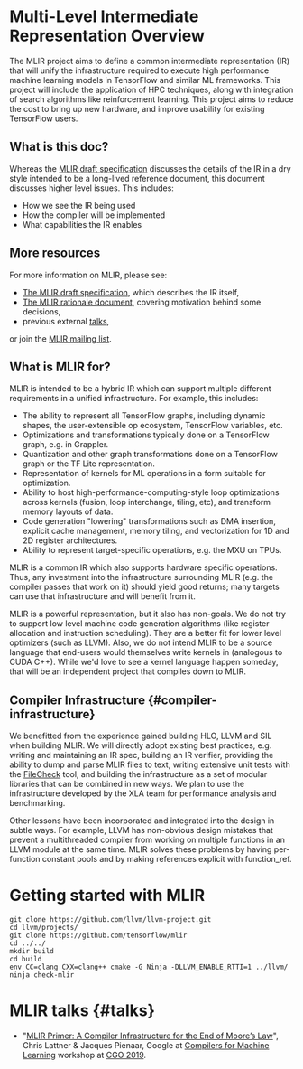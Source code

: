 # Multi-Level Intermediate Representation Overview

The MLIR project aims to define a common intermediate representation (IR) that
will unify the infrastructure required to execute high performance machine
learning models in TensorFlow and similar ML frameworks. This project will
include the application of HPC techniques, along with integration of search
algorithms like reinforcement learning. This project aims to reduce the cost to
bring up new hardware, and improve usability for existing TensorFlow users.

## What is this doc?

Whereas the [MLIR draft specification](LangRef.md) discusses the details of the
IR in a dry style intended to be a long-lived reference document, this document
discusses higher level issues. This includes:
* How we see the IR being used
* How the compiler will be implemented
* What capabilities the IR enables

## More resources

For more information on MLIR, please see:

*   [The MLIR draft specification](LangRef.md), which describes the IR itself,
*   [The MLIR rationale document](Rationale.md), covering motivation behind some
    decisions,
*   previous external [talks](#talks),

or join the [MLIR mailing list](https://groups.google.com/a/tensorflow.org/forum/#!forum/mlir).

## What is MLIR for?

MLIR is intended to be a hybrid IR which can support multiple different
requirements in a unified infrastructure. For example, this includes:

*   The ability to represent all TensorFlow graphs, including dynamic shapes,
    the user-extensible op ecosystem, TensorFlow variables, etc.
*   Optimizations and transformations typically done on a TensorFlow graph, e.g.
    in Grappler.
*   Quantization and other graph transformations done on a TensorFlow graph or
    the TF Lite representation.
*   Representation of kernels for ML operations in a form suitable for
    optimization.
*   Ability to host high-performance-computing-style loop optimizations across
    kernels (fusion, loop interchange, tiling, etc), and transform memory
    layouts of data.
*   Code generation "lowering" transformations such as DMA insertion, explicit
    cache management, memory tiling, and vectorization for 1D and 2D register
    architectures.
*   Ability to represent target-specific operations, e.g. the MXU on TPUs.

MLIR is a common IR which also supports hardware specific operations. Thus,
any investment into the infrastructure surrounding MLIR (e.g. the compiler
passes that work on it) should yield good returns; many targets can use that
infrastructure and will benefit from it.

MLIR is a powerful representation, but it also has non-goals. We do not try to
support low level machine code generation algorithms (like register allocation
and instruction scheduling). They are a better fit for lower level optimizers
(such as LLVM). Also, we do not intend MLIR to be a source language that
end-users would themselves write kernels in (analogous to CUDA C++). While we'd
love to see a kernel language happen someday, that will be an independent
project that compiles down to MLIR.

## Compiler Infrastructure {#compiler-infrastructure}

We benefitted from the experience gained building HLO, LLVM and SIL when
building MLIR. We will directly adopt existing best practices, e.g. writing and
maintaining an IR spec, building an IR verifier, providing the ability to dump
and parse MLIR files to text, writing extensive unit tests with the
[FileCheck](https://llvm.org/docs/CommandGuide/FileCheck.html) tool, and
building the infrastructure as a set of modular libraries that can be combined
in new ways. We plan to use the infrastructure developed by the XLA team for
performance analysis and benchmarking.

Other lessons have been incorporated and integrated into the design in subtle
ways. For example, LLVM has non-obvious design mistakes that prevent a
multithreaded compiler from working on multiple functions in an LLVM module at
the same time. MLIR solves these problems by having per-function constant pools
and by making references explicit with function_ref.

# Getting started with MLIR

```
git clone https://github.com/llvm/llvm-project.git
cd llvm/projects/
git clone https://github.com/tensorflow/mlir
cd ../../
mkdir build
cd build
env CC=clang CXX=clang++ cmake -G Ninja -DLLVM_ENABLE_RTTI=1 ../llvm/
ninja check-mlir
```

# MLIR talks {#talks}

*   "[MLIR Primer: A Compiler Infrastructure for the End of Moore’s Law](https://drive.google.com/file/d/1hUeAJXcAXwz82RXA5VtO5ZoH8cVQhrOK/view?usp=sharing)",
    Chris Lattner & Jacques Pienaar, Google at
    [Compilers for Machine Learning](https://www.c4ml.org/) workshop at
    [CGO 2019](http://cgo.org/cgo2019/).
